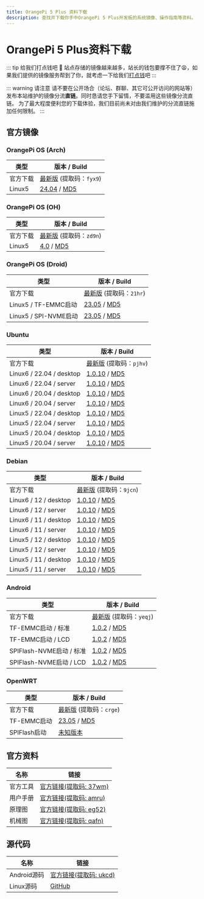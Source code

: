 ```yaml
---
title: OrangePi 5 Plus 资料下载
description: 查找并下载你手中OrangePi 5 Plus开发板的系统镜像、操作指南等资料。
---
```


# OrangePi 5 Plus资料下载

::: tip 给我们打点钱吧 🥺
站点存储的镜像越来越多，站长的钱包要撑不住了😫，如果我们提供的镜像服务帮到了你，就考虑一下给我们[打点钱](/donate)吧
:::

::: warning 请注意
请不要在公开场合（论坛、群聊、其它可公开访问的网站等）发布本站维护的镜像分流**直链**。同时恳请您手下留情，不要滥用这些镜像分流直链。
为了最大程度便利您的下载体验，我们目前尚未对由我们维护的分流直链施加任何限制。
:::

## 官方镜像

### OrangePi OS (Arch)

| 类型     | 版本 / Build                                                 |
| -------- | ------------------------------------------------------------ |
| 官方下载 | [最新版](https://pan.baidu.com/share/init?surl=HhkWppPuzrvC6W_XsoFQrQ&pwd=fyx9) (提取码：`fyx9`) |
| Linux5   | [24.04](https://dl.openboard.dev/img/orangepi/opi5plus/opios_arch/Opios-arch-aarch64-gnome-opi5plus-24.04-linux5.10.160.img.xz) / [MD5](https://dl.openboard.dev/img/orangepi/opi5plus/opios_arch/Opios-arch-aarch64-gnome-opi5plus-24.04-linux5.10.160.img.xz.md5sum) |

### OrangePi OS (OH)

| 类型     | 版本 / Build                                                 |
| -------- | ------------------------------------------------------------ |
| 官方下载 | [最新版](https://pan.baidu.com/share/init?surl=rHzWWvQOBrzT9F0qzOyfRw&pwd=zd9n) (提取码：`zd9n`) |
| Linux5   | [4.0](https://dl.openboard.dev/img/orangepi/opi5plus/opios_oh/opios_oh_4.0_release_aarch64_opi5plus_24.1_linux5.10.tar.gz) / [MD5](https://dl.openboard.dev/img/orangepi/opi5plus/opios_oh/opios_oh_4.0_release_aarch64_opi5plus_24.1_linux5.10.tar.gz.md5) |

### OrangePi OS (Droid)

| 类型                  | 版本 / Build                                                 |
| --------------------- | ------------------------------------------------------------ |
| 官方下载              | [最新版](https://pan.baidu.com/share/init?surl=g8pwijxc7r4_dlmSWmXpDQ&pwd=21hr) (提取码：`21hr`) |
| Linux5 / TF-EMMC启动  | [23.05](https://dl.openboard.dev/img/orangepi/opi5plus/opios_droid/opios_droid_aarch64_opi5plus_23.05_linux5.10.110.tar.gz) / [MD5](https://dl.openboard.dev/img/orangepi/opi5plus/opios_droid/opios_droid_aarch64_opi5plus_23.05_linux5.10.110.tar.gz.md5) |
| Linux5 / SPI-NVME启动 | [23.05](https://dl.openboard.dev/img/orangepi/opi5plus/opios_droid/opios_droid_aarch64_opi5plus_23.05_linux5.10.110_spi_nvme.tar.gz) / [MD5](https://dl.openboard.dev/img/orangepi/opi5plus/opios_droid/opios_droid_aarch64_opi5plus_23.05_linux5.10.110_spi_nvme.tar.gz.md5) |

### Ubuntu

| 类型                     | 版本 / Build                                                 |
| ------------------------ | ------------------------------------------------------------ |
| 官方下载                 | [最新版](https://pan.baidu.com/share/init?surl=cQR1pcca0P-xuQbTrnGXAw&pwd=pjhv) (提取码：`pjhv`) |
| Linux6 / 22.04 / desktop | [1.0.10](https://dl.openboard.dev/img/orangepi/opi5plus/ubuntu/linux6.1/Orangepi5plus_1.0.10_ubuntu_jammy_desktop_xfce_linux6.1.43.7z) / [MD5](https://dl.openboard.dev/img/orangepi/opi5plus/ubuntu/linux6.1/Orangepi5plus_1.0.10_ubuntu_jammy_desktop_xfce_linux6.1.43.7z) |
| Linux6 / 22.04 / server  | [1.0.10](https://dl.openboard.dev/img/orangepi/opi5plus/ubuntu/linux6.1/Orangepi5plus_1.0.10_ubuntu_jammy_server_linux6.1.43.7z) / [MD5](https://dl.openboard.dev/img/orangepi/opi5plus/ubuntu/linux6.1/Orangepi5plus_1.0.10_ubuntu_jammy_server_linux6.1.43.7z.md5) |
| Linux6 / 20.04 / desktop | [1.0.10](https://dl.openboard.dev/img/orangepi/opi5plus/ubuntu/linux6.1/Orangepi5plus_1.0.10_ubuntu_focal_desktop_xfce_linux6.1.43.7z) / [MD5](https://dl.openboard.dev/img/orangepi/opi5plus/ubuntu/linux6.1/Orangepi5plus_1.0.10_ubuntu_focal_desktop_xfce_linux6.1.43.7z.md5) |
| Linux6 / 20.04 / server  | [1.0.10](https://dl.openboard.dev/img/orangepi/opi5plus/ubuntu/linux6.1/Orangepi5plus_1.0.10_ubuntu_focal_server_linux6.1.43.7z) / [MD5](https://dl.openboard.dev/img/orangepi/opi5plus/ubuntu/linux6.1/Orangepi5plus_1.0.10_ubuntu_focal_server_linux6.1.43.7z.md5) |
| Linux5 / 22.04 / desktop | [1.0.10](https://dl.openboard.dev/img/orangepi/opi5plus/ubuntu/linux5.10/Orangepi5plus_1.0.10_ubuntu_jammy_desktop_xfce_linux5.10.160.7z) / [MD5](https://dl.openboard.dev/img/orangepi/opi5plus/ubuntu/linux5.10/Orangepi5plus_1.0.10_ubuntu_jammy_desktop_xfce_linux5.10.160.7z.md5) |
| Linux5 / 22.04 / server  | [1.0.10](https://dl.openboard.dev/img/orangepi/opi5plus/ubuntu/linux5.10/Orangepi5plus_1.0.10_ubuntu_jammy_server_linux5.10.160.7z) / [MD5](https://dl.openboard.dev/img/orangepi/opi5plus/ubuntu/linux5.10/Orangepi5plus_1.0.10_ubuntu_jammy_server_linux5.10.160.7z.md5) |
| Linux5 / 20.04 / desktop | [1.0.10](https://dl.openboard.dev/img/orangepi/opi5plus/ubuntu/linux5.10/Orangepi5plus_1.0.10_ubuntu_focal_desktop_xfce_linux5.10.160.7z) / [MD5](https://dl.openboard.dev/img/orangepi/opi5plus/ubuntu/linux5.10/Orangepi5plus_1.0.10_ubuntu_focal_desktop_xfce_linux5.10.160.7z.md5) |
| Linux5 / 20.04 / server  | [1.0.10](https://dl.openboard.dev/img/orangepi/opi5plus/ubuntu/linux5.10/Orangepi5plus_1.0.10_ubuntu_focal_server_linux5.10.160.7z) / [MD5](https://dl.openboard.dev/img/orangepi/opi5plus/ubuntu/linux5.10/Orangepi5plus_1.0.10_ubuntu_focal_server_linux5.10.160.7z.md5) |


### Debian

| 类型                  | 版本 / Build                                                 |
| --------------------- | ------------------------------------------------------------ |
| 官方下载              | [最新版](https://pan.baidu.com/share/init?surl=_cj7P94P51BeJJd5L56kmA&pwd=9jcn) (提取码：`9jcn`) |
| Linux6 / 12 / desktop | [1.0.10](https://dl.openboard.dev/img/orangepi/opi5plus/debian/linux6.1/Orangepi5plus_1.0.10_debian_bookworm_desktop_xfce_linux6.1.43.7z) / [MD5](https://dl.openboard.dev/img/orangepi/opi5plus/debian/linux6.1/Orangepi5plus_1.0.10_debian_bookworm_desktop_xfce_linux6.1.43.7z.md5) |
| Linux6 / 12 / server  | [1.0.10](https://dl.openboard.dev/img/orangepi/opi5plus/debian/linux6.1/Orangepi5plus_1.0.10_debian_bookworm_server_linux6.1.43.7z) / [MD5](https://dl.openboard.dev/img/orangepi/opi5plus/debian/linux6.1/Orangepi5plus_1.0.10_debian_bookworm_server_linux6.1.43.7z.md5) |
| Linux6 / 11 / desktop | [1.0.10](https://dl.openboard.dev/img/orangepi/opi5plus/debian/linux6.1/Orangepi5plus_1.0.10_debian_bullseye_desktop_xfce_linux6.1.43.7z) / [MD5](https://dl.openboard.dev/img/orangepi/opi5plus/debian/linux6.1/Orangepi5plus_1.0.10_debian_bullseye_desktop_xfce_linux6.1.43.7z.md5) |
| Linux6 / 11 / server  | [1.0.10](https://dl.openboard.dev/img/orangepi/opi5plus/debian/linux6.1/Orangepi5plus_1.0.10_debian_bullseye_server_linux6.1.43.7z) / [MD5](https://dl.openboard.dev/img/orangepi/opi5plus/debian/linux6.1/Orangepi5plus_1.0.10_debian_bullseye_server_linux6.1.43.7z.md5) |
| Linux5 / 12 / desktop | [1.0.10](https://dl.openboard.dev/img/orangepi/opi5plus/debian/linux5.10/Orangepi5plus_1.0.10_debian_bookworm_desktop_xfce_linux5.10.160.7z) / [MD5](https://dl.openboard.dev/img/orangepi/opi5plus/debian/linux5.10/Orangepi5plus_1.0.10_debian_bookworm_desktop_xfce_linux5.10.160.7z.md5) |
| Linux5 / 12 / server  | [1.0.10](https://dl.openboard.dev/img/orangepi/opi5plus/debian/linux5.10/Orangepi5plus_1.0.10_debian_bookworm_server_linux5.10.160.7z) / [MD5](https://dl.openboard.dev/img/orangepi/opi5plus/debian/linux5.10/Orangepi5plus_1.0.10_debian_bookworm_server_linux5.10.160.7z.md5) |
| Linux5 / 11 / desktop | [1.0.10](https://dl.openboard.dev/img/orangepi/opi5plus/debian/linux5.10/Orangepi5plus_1.0.10_debian_bullseye_desktop_xfce_linux5.10.160.7z) / [MD5](https://dl.openboard.dev/img/orangepi/opi5plus/debian/linux5.10/Orangepi5plus_1.0.10_debian_bullseye_desktop_xfce_linux5.10.160.7z.md5) |
| Linux5 / 11 / server  | [1.0.10](https://dl.openboard.dev/img/orangepi/opi5plus/debian/linux5.10/Orangepi5plus_1.0.10_debian_bullseye_server_linux5.10.160.7z) / [MD5](https://dl.openboard.dev/img/orangepi/opi5plus/debian/linux5.10/Orangepi5plus_1.0.10_debian_bullseye_server_linux5.10.160.7z.md5) |

### Android

| 类型                     | 版本 / Build                                                 |
| ------------------------ | ------------------------------------------------------------ |
| 官方下载                 | [最新版](https://pan.baidu.com/share/init?surl=VkSHlV0QASa61Vdts9UfEw&pwd=yeqj) (提取码：`yeqj`) |
| TF-EMMC启动 / 标准       | [1.0.2](https://dl.openboard.dev/img/orangepi/opi5plus/android/v1.0.2/orangepi5plus_rk3588_android12_v1.0.2.tar.gz) / [MD5](https://dl.openboard.dev/img/orangepi/opi5plus/android/v1.0.2/orangepi5plus_rk3588_android12_v1.0.2.tar.gz.md5) |
| TF-EMMC启动 / LCD        | [1.0.2](https://dl.openboard.dev/img/orangepi/opi5plus/android/v1.0.2/orangepi5plus_rk3588_android12_lcd_v1.0.2.tar.gz) / [MD5](https://dl.openboard.dev/img/orangepi/opi5plus/android/v1.0.2/orangepi5plus_rk3588_android12_lcd_v1.0.2.tar.gz.md5) |
| SPIFlash-NVME启动 / 标准 | [1.0.2](https://dl.openboard.dev/img/orangepi/opi5plus/android/v1.0.2/orangepi5plus_rk3588_android12_spi_nvme_v1.0.2.tar.gz) / [MD5](https://dl.openboard.dev/img/orangepi/opi5plus/android/v1.0.2/orangepi5plus_rk3588_android12_spi_nvme_v1.0.2.tar.gz.md5) |
| SPIFlash-NVME启动 / LCD  | [1.0.2](https://dl.openboard.dev/img/orangepi/opi5plus/android/v1.0.2/orangepi5plus_rk3588_android12_lcd_spi_nvme_v1.0.2.tar.gz) / [MD5](https://dl.openboard.dev/img/orangepi/opi5plus/android/v1.0.2/orangepi5plus_rk3588_android12_lcd_spi_nvme_v1.0.2.tar.gz.md5) |

### OpenWRT

| 类型         | 版本 / Build                                                 |
| ------------ | ------------------------------------------------------------ |
| 官方下载     | [最新版](https://pan.baidu.com/share/init?surl=5FGnU8sdSuFSJvK5KOphhw&pwd=crge) (提取码：`crge`) |
| TF-EMMC启动  | [23.05](https://dl.openboard.dev/img/orangepi/opi5plus/openwrt/openwrt_aarch64_opi5plus_23.05_linux5.10.110_ext4.img.gz) / [MD5](https://dl.openboard.dev/img/orangepi/opi5plus/openwrt/openwrt_aarch64_opi5plus_23.05_linux5.10.110_ext4.img.gz.md5) |
| SPIFlash启动 | [未知版本](https://dl.openboard.dev/img/orangepi/opi5plus/openwrt/openwrt_rockchip_armv8_xunlong_orangepi_5_plus_spi_squashfs_sysupgrade.bin) |

## 官方资料

| 名称     | 链接                                                         |
| -------- | ------------------------------------------------------------ |
| 官方工具 | [官方链接(提取码: 37wm)](https://pan.baidu.com/share/init?surl=OYATa2_Q_3GCCv01DpjLVg&pwd=37wm) |
| 用户手册 | [官方链接(提取码: amru)](https://pan.baidu.com/share/init?surl=kjaas4AicHmD9UuntXah_w&pwd=amru) |
| 原理图   | [官方链接(提取码: eg52)](https://pan.baidu.com/share/init?surl=NkxO2R9cgAhLz54O1X2c7A&pwd=eg52) |
| 机械图   | [官方链接(提取码: qafn)](https://pan.baidu.com/share/init?surl=wadU7pRefw4nRj5CdtlEEg&pwd=qafn) |



## 源代码

| 名称        | 链接                                                         |
| ----------- | ------------------------------------------------------------ |
| Android源码 | [官方链接(提取码: ukcd)](https://pan.baidu.com/s/12cNFbeSz00QmKYKQiGJL6g?pwd=ukcd) |
| Linux源码   | [GitHub](https://github.com/orangepi-xunlong/orangepi-build) |
